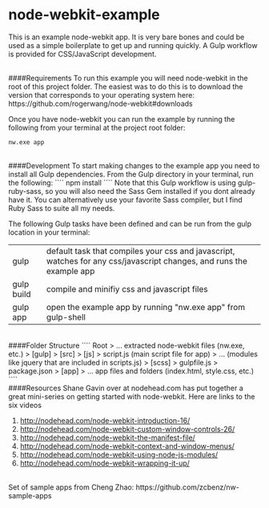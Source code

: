 node-webkit-example
===================
This is an example node-webkit app.  It is very bare bones and could be used as a simple boilerplate to get up and running quickly.  A Gulp workflow is provided for CSS/JavaScript development.

<br>
####Requirements
To run this example you will need node-webkit in the root of this project folder.  The easiest was to do this is to download the version that corresponds to your operating system here:<br>
https://github.com/rogerwang/node-webkit#downloads

Once you have node-webkit you can run the example by running the following from your terminal at the project root folder:
````
nw.exe app
````

<br>
####Development
To start making changes to the example app you need to install all Gulp dependencies.  From the Gulp directory in your terminal, run the following:
````
npm install
````
Note that this Gulp workflow is using gulp-ruby-sass, so you will also need the Sass Gem installed if you dont already have it.  You can alternatively use your favorite Sass compiler, but I find Ruby Sass to suite all my needs.

The following Gulp tasks have been defined and can be run from the gulp location in your terminal:

<table>
  <tr>
    <td>gulp</td>
    <td>default task that compiles your css and javascript, watches for any css/javascript changes, and runs the example app</td>
  </tr>
  <tr>
    <td>gulp build</td>
    <td>compile and minifiy css and javascript files</td>
  </tr>
  <tr>
    <td>gulp app</td>
    <td>open the example app by running "nw.exe app" from gulp-shell</td>
  </tr>
</table>

<br>
####Folder Structure
````
Root
> ... extracted node-webkit files (nw.exe, etc.)
> [gulp]
	> [src]
		> [js]
			> script.js (main script file for app)
			> ... (modules like jquery that are included in scripts.js)
		> [scss]
	> gulpfile.js
	> package.json
>  [app]
	> ... app files and folders (index.html, style.css, etc.)
````

<br>
####Resources
Shane Gavin over at nodehead.com has put together a great mini-series on getting started with node-webkit.  Here are links to the six videos

1. http://nodehead.com/node-webkit-introduction-16/
2. http://nodehead.com/node-webkit-custom-window-controls-26/
3. http://nodehead.com/node-webkit-the-manifest-file/
4. http://nodehead.com/node-webkit-context-and-window-menus/
5. http://nodehead.com/node-webkit-using-node-js-modules/
6. http://nodehead.com/node-webkit-wrapping-it-up/


<br>
Set of sample apps from Cheng Zhao:
https://github.com/zcbenz/nw-sample-apps
